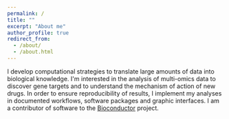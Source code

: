 ```yaml
---
permalink: /
title: ""
excerpt: "About me"
author_profile: true
redirect_from: 
  - /about/
  - /about.html
---
```


I develop computational strategies to translate large amounts of data into biological knowledge. I'm interested in the analysis of multi-omics data to discover gene targets and to understand the mechanism of action of new drugs. In order to ensure reproducibility of results, I implement my analyses in documented workflows, software packages and graphic interfaces. I am a contributor of software to the [Bioconductor](https://www.bioconductor.org/) project.
